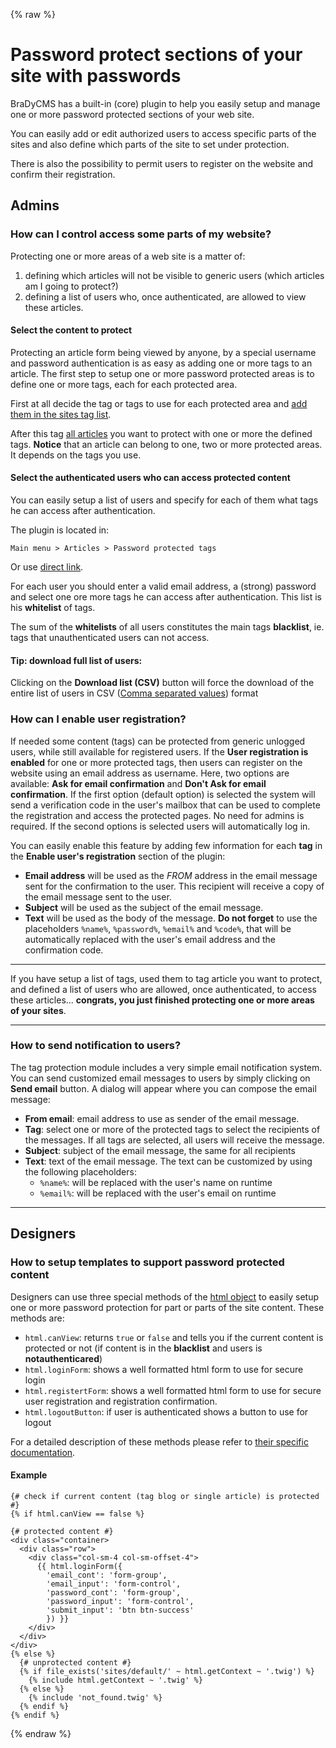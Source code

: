 {% raw %}

# Password protect sections of your site with passwords

BraDyCMS has a built-in (core) plugin to help you easily setup and manage one
or more password protected sections of your web site.

You can easily add or edit authorized users to access specific parts of the
sites and also define which parts of the site to set under protection.

There is also the possibility to permit users to register on the website
and confirm their registration.

## Admins
### How can I control access some parts of my website?
Protecting one or more areas of a web site is a matter of:
1. defining which articles will not be visible to generic users (which
articles am I going to protect?)
2. defining a list of users who, once authenticated, are allowed to view these
articles.

#### Select the content to protect
Protecting an article form being viewed by anyone, by a special username and
password authentication is as easy as adding one or more tags to an article.
The first step to setup one or more password protected areas is to define
one or more tags, each for each protected area.

First at all decide the tag or tags to use for each protected area
and [add them in the sites tag list](#tags/manage).

After this tag [all articles](#article/all) you want to protect with one or
more the defined tags. **Notice** that an article can belong to one, two or
more protected areas. It depends on the tags you use.

#### Select the authenticated users who can access protected content

You can easily setup a list of users and specify for each of them what
tags he can access after authentication.

The plugin is located in:

    Main menu > Articles > Password protected tags
Or use [direct link](#protectedtags/users).

For each user you should enter a valid email address, a (strong) password and
select one ore more tags he can access after authentication. This list
is his **whitelist** of tags.

The sum of the **whitelists** of all users constitutes the main tags
**blacklist**, ie. tags that unauthenticated users can not access.

#### Tip: download full list of users:
Clicking on the **Download list (CSV)** button will force the download of the
entire list of users in CSV ([Comma separated values](https://en.wikipedia.org/wiki/Comma-separated_values)) format

### How can I enable user registration?

If needed some content (tags) can be protected from generic unlogged users,
while still available for registered users. If the **User registration is enabled**
for one or more protected tags, then users can register on the website using an
email address as username.
Here, two options are available: **Ask for email confirmation**
and **Don't Ask for email confirmation**. If the first option (default option)
is selected the system will send a verification code in the user's mailbox that
can be used to complete the registration and access the protected pages. No
need for admins is required. If the second options is selected users will
automatically log in.

You can easily enable this feature by adding few information for each **tag**
in the **Enable user's registration** section of the plugin:
- **Email address** will be used as the *FROM* address in the email message
sent for the confirmation to the user. This recipient will receive a copy of
the email message sent to the user.
- **Subject** will be used as the subject of the email message.
- **Text** will be used as the body of the message. **Do not forget** to use
the placeholders `%name%`, `%password%`, `%email%` and `%code%`, that will be
automatically replaced with the user's email address and the confirmation code.

---

If you have setup a list of tags, used them to tag article you want to protect,
and defined a list of users who are allowed, once authenticated, to access
these articles... **congrats, you just finished protecting one or more areas of your sites**.

---

### How to send notification to users?

The tag protection module includes a very simple email notification system.
You can send customized email messages to users by simply clicking on **Send email** button.
A dialog will appear where you can compose the email message:
- **From email**: email address to use as sender of the email message.
- **Tag**: select one or more of the protected tags to select the recipients of the messages.
If all tags are selected, all users will receive the message.
- **Subject**: subject of the email message, the same for all recipients
- **Text**: text of the email message. The text can be customized by using
the following placeholders:
  - `%name%`: will be replaced with the user's name on runtime
  - `%email%`: will be replaced with the user's email on runtime

---

## Designers
### How to setup templates to support password protected content

Designers can use three special methods of the [html object](#docs/read/tmpl_html)
to easily setup one or more password protection for part or parts of the site
content. These methods are:
* `html.canView`: returns `true` or `false` and tells you if the current
content is protected or not (if content is in the **blacklist** and users
is **notauthenticared**)
* `html.loginForm`: shows a well formatted html form to use for secure login
* `html.registertForm`: shows a well formatted html form to use for secure
user registration and registration confirmation.
* `html.logoutButton`: if user is authenticated shows a button to use for logout

For a detailed description of these methods please refer to [their specific documentation](#docs/read/tmpl_html).

#### Example
    {# check if current content (tag blog or single article) is protected #}
    {% if html.canView == false %}

    {# protected content #}
    <div class="container>
      <div class="row">
        <div class="col-sm-4 col-sm-offset-4">
          {{ html.loginForm({
            'email_cont': 'form-group',
            'email_input': 'form-control',
            'password_cont': 'form-group',
            'password_input': 'form-control',
            'submit_input': 'btn btn-success'
            }) }}
        </div>
      </div>
    </div>
    {% else %}
      {# unprotected content #}
      {% if file_exists('sites/default/' ~ html.getContext ~ '.twig') %}
        {% include html.getContext ~ '.twig' %}
      {% else %}
        {% include 'not_found.twig' %}
      {% endif %}
    {% endif %}

{% endraw %}
